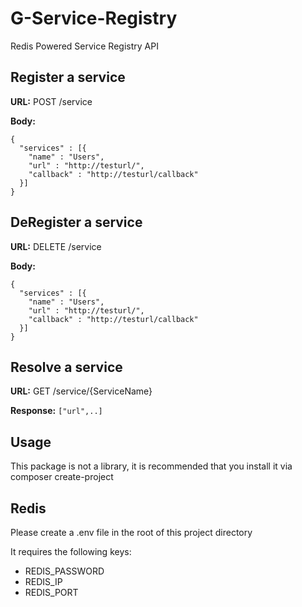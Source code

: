 # G-Service-Registry

Redis Powered Service Registry API

## Register a service

**URL:**
    POST /service


**Body:**
```
{
  "services" : [{
    "name" : "Users",
    "url" : "http://testurl/",
    "callback" : "http://testurl/callback"
  }]
}
```

## DeRegister a service

**URL:**
    DELETE /service


**Body:**
```
{
  "services" : [{
    "name" : "Users",
    "url" : "http://testurl/",
    "callback" : "http://testurl/callback"
  }]
}
```

## Resolve a service
**URL:**
    GET /service/{ServiceName}
    
**Response:**
    `["url",..]`
    
    
## Usage

This package is not a library, it is recommended that you install it via composer create-project


## Redis

Please create a .env file in the root of this project directory

It requires the following keys:
- REDIS_PASSWORD
- REDIS_IP
- REDIS_PORT